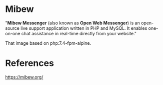 # Mibew

"**Mibew Messenger** (also known as **Open Web Messenger**) is an open-source live support application written in PHP and MySQL. It enables one-on-one chat assistance in real-time directly from your website."

That image based on php:7.4-fpm-alpine.




# References
https://mibew.org/

